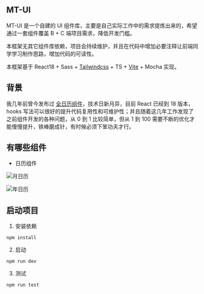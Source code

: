 ## MT-UI

MT-UI 是一个自建的 UI 组件库，主要是自己实际工作中的需求提炼出来的，希望通过一套组件覆盖 B + C 端项目需求，降低开发门槛。

本框架无其它组件库依赖，项目会持续维护，并且在代码中增加必要注释让前端同学学习制作思路，增加代码的可读性。

本框架基于 React18 + Sass + [Tailwindcss](https://tailwindcss.com/docs/letter-spacing#setting-the-letter-spacing) + TS + [Vite](https://cn.vitejs.dev/guide/using-plugins) + Mocha 实现。

## 背景

我几年前曾今发布过 [全日历组件](https://github.com/VagrantDaniel/RFCalendar)，技术日新月异，目前 React 已经到 18 版本，hooks 写法可以很好的提升代码复用性和可维护性；并且随着这几年工作发现了之前组件开发的各种问题，从 0 到 1 比较简单，但从 1 到 100 需要不断的优化才能慢慢提升，铁棒磨成针，有时候必须下笨功夫才行。

## 有哪些组件
- 日历组件  

![月日历](../previews/monthCalendar.png)

![年日历](../previews/fullYearCalendar.png)

## 启动项目

1. 安装依赖
```
npm install
```

2. 启动
```
npm run dev
```

3. 测试
```
npm run test
```
